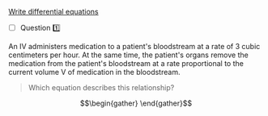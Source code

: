 [Write differential equations](https://www.khanacademy.org/math/differential-equations/first-order-differential-equations/differential-equations-intro/e/write-differential-equations)


- [ ] Question :one:

An IV administers medication to a patient's bloodstream at a rate of 3 cubic centimeters per hour.
At the same time, the patient's organs remove the medication from the patient's bloodstream at a rate proportional to the current volume V of medication in the bloodstream.

> Which equation describes this relationship?

```math
\begin{gather}

\end{gather}
```
